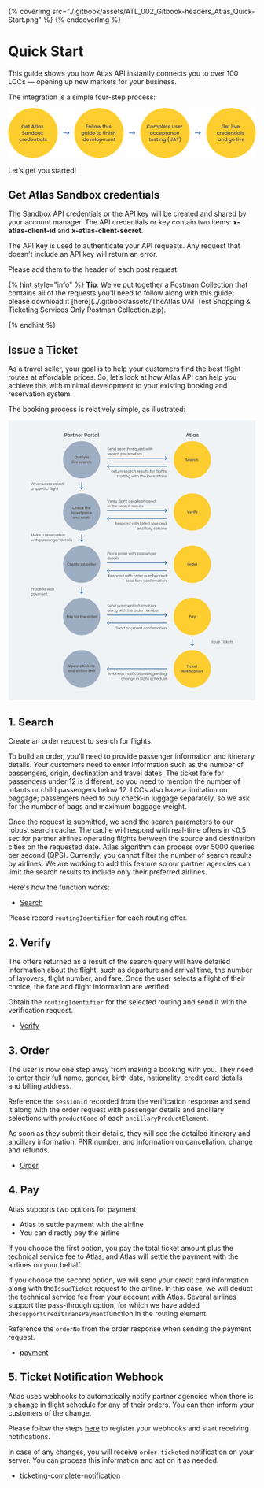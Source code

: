 
{% coverImg src="./.gitbook/assets/ATL_002_Gitbook-headers_Atlas_Quick-Start.png" %}
{% endcoverImg %}


# Quick Start

This guide shows you how Atlas API instantly connects you to over 100 LCCs — opening up new markets for your business.

The integration is a simple four-step process:

![](./.gitbook/assets/FlowChart_1_QuickStart.png)

Let’s get you started!

## Get Atlas Sandbox credentials

The Sandbox API credentials or the API key will be created and shared by your account manager. The API credentials or key contain two items: **x-atlas-client-id** and **x-atlas-client-secret**.

The API Key is used to authenticate your API requests. Any request that doesn't include an API key will return an error.

Please add them to the header of each post request.

{% hint style="info" %}
**Tip**: We've put together a Postman Collection that contains all of the requests you'll need to follow along with this guide; please download it 
 [here](../.gitbook/assets/TheAtlas UAT Test Shopping & Ticketing Services Only Postman Collection.zip).

{% endhint %}

## Issue a Ticket

As a travel seller, your goal is to help your customers find the best flight routes at affordable prices. So, let’s look at how Atlas API can help you achieve this with minimal development to your existing booking and reservation system.

The booking process is relatively simple, as illustrated:

![](./.gitbook/assets/FlowChart_2_IssueTicket.png)

## 1. Search

Create an order request to search for flights.

To build an order, you'll need to provide passenger information and itinerary details. Your customers need to enter information such as the number of passengers, origin, destination and travel dates. The ticket fare for passengers under 12 is different, so you need to mention the number of infants or child passengers below 12. LCCs also have a limitation on baggage; passengers need to buy check-in luggage separately, so we ask for the number of bags and maximum baggage weight. 

Once the request is submitted, we send the search parameters to our robust search cache. The cache will respond with real-time offers in <0.5 sec for partner airlines operating flights between the source and destination cities on the requested date. Atlas algorithm can process over 5000 queries per second (QPS). Currently, you cannot filter the number of search results by airlines. We are working to add this feature so our partner agencies can limit the search results to include only their preferred airlines.

Here's how the function works:

- [Search](./atlas-api-documentation/api-reference/shopping-and-ticketing/search.md)


Please record `routingIdentifier` for each routing offer.

## 2. Verify

The offers returned as a result of the search query will have detailed information about the flight, such as departure and arrival time, the number of layovers, flight number, and fare. Once the user selects a flight of their choice, the fare and flight information are verified.

Obtain the `routingIdentifier` for the selected routing and send it with the verification request.

- [Verify](./atlas-api-documentation/api-reference/shopping-and-ticketing/verify.md)


## 3. Order

The user is now one step away from making a booking with you. They need to enter their full name, gender, birth date, nationality, credit card details and billing address. 

Reference the `sessionId` recorded from the verification response and send it along with the order request with passenger details and ancillary selections with `productCode` of each `ancillaryProductElement`.



As soon as they submit their details, they will see the detailed itinerary and ancillary information, PNR number, and information on cancellation, change and refunds.

- [Order](./atlas-api-documentation/api-reference/shopping-and-ticketing/order.md)

## 4. Pay

Atlas supports two options for payment:

* Atlas to settle payment with the airline
* You can directly pay the airline 

If you choose the first option, you pay the total ticket amount plus the technical service fee to Atlas, and Atlas will settle the payment with the airlines on your behalf.

If you choose the second option, we will send your credit card information along with the`IssueTicket` request to the airline. In this case, we will deduct the technical service fee from your account with Atlas. Several airlines support the pass-through option, for which we have added the`supportCreditTransPayment`function in the routing element.

Reference the `orderNo` from the order response when sending the payment request.

- [payment](./atlas-api-documentation/api-reference/shopping-and-ticketing/payment.md)


## 5. Ticket Notification Webhook

Atlas uses webhooks to automatically notify partner agencies when there is a change in flight schedule for any of their orders. You can then inform your customers of the change.

Please follow the steps [here](./atlas-api-documentation/api-reference/notifications-by-webhook/) to register your webhooks and start receiving notifications.

In case of any changes, you will receive `order.ticketed` notification on your server. You can process this information and act on it as needed.

- [ticketing-complete-notification](./atlas-api-documentation/api-reference/notifications-by-webhook/ticketing-complete-notification.md)

